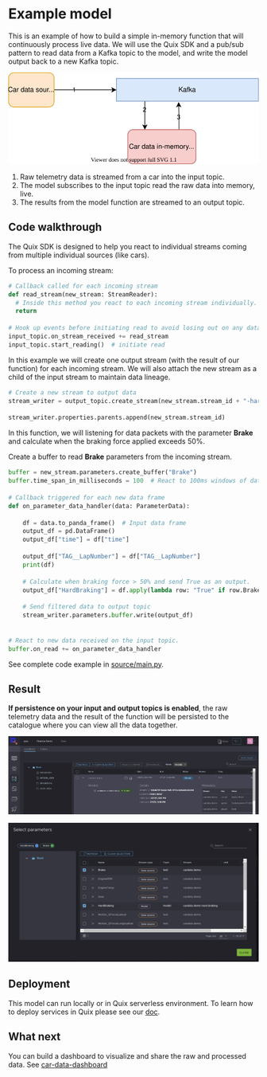 # Example model
This is an example of how to build a simple in-memory function that will continuously process live data. We will use the Quix SDK and a pub/sub pattern to read data from a Kafka topic to the model, and write the model output back to a new Kafka topic.
 
[![](doc/car-demo-model.svg)](doc/car-demo-model.svg "Architecture") 

1) Raw telemetry data is streamed from a car into the input topic.
2) The model subscribes to the input topic read the raw data into memory, live.
3) The results from the model function are streamed to an output topic.

## Code walkthrough 

The Quix SDK is designed to help you react to individual streams coming from multiple individual sources (like cars). 

To process an incoming stream:

```python
# Callback called for each incoming stream
def read_stream(new_stream: StreamReader):
  # Inside this method you react to each incoming stream individually.
  return

# Hook up events before initiating read to avoid losing out on any data
input_topic.on_stream_received += read_stream
input_topic.start_reading()  # initiate read
```

In this example we will create one output stream (with the result of our function) for each incoming stream. We will also attach the new stream as a child of the input stream to maintain data lineage. 

```python
# Create a new stream to output data
stream_writer = output_topic.create_stream(new_stream.stream_id + "-hard-braking")
    
stream_writer.properties.parents.append(new_stream.stream_id)
```

In this function, we will listening for data packets with the parameter **Brake** and calculate when the braking force applied exceeds 50%. 

Create a buffer to read **Brake** parameters from the incoming stream. 

```python
buffer = new_stream.parameters.create_buffer("Brake")
buffer.time_span_in_milliseconds = 100  # React to 100ms windows of data.

# Callback triggered for each new data frame
def on_parameter_data_handler(data: ParameterData):

    df = data.to_panda_frame()  # Input data frame
    output_df = pd.DataFrame()
    output_df["time"] = df["time"]

    output_df["TAG__LapNumber"] = df["TAG__LapNumber"]
    print(df)

    # Calculate when braking force > 50% and send True as an output.
    output_df["HardBraking"] = df.apply(lambda row: "True" if row.Brake > 0.5 else "False", axis=1)  

    # Send filtered data to output topic
    stream_writer.parameters.buffer.write(output_df)  


# React to new data received on the input topic.
buffer.on_read += on_parameter_data_handler
```

See complete code example in [source/main.py](source/main.py).

## Result
**If persistence on your input and output topics is enabled**, the raw telemetry data and the result of the function will be persisted to the catalogue where you can view all the data together. 

[![](doc/model-catalogue.png)](doc/model-catalogue.png "Model in data catalogue")


[![](doc/model-parameters.png)](doc/model-parameters.png "Model parameters in parameter browser")

## Deployment
This model can run locally or in Quix serverless environment. To learn how to deploy services in Quix please see our [doc](https://documentation-40c5b57b-a938-4925-93a9-25df5a64e54f.platform.quix.ai/deploy/).

## What next
You can build a dashboard to visualize and share the raw and processed data. See [car-data-dashboard](https://github.com/quixai/car-data-dashboard)
